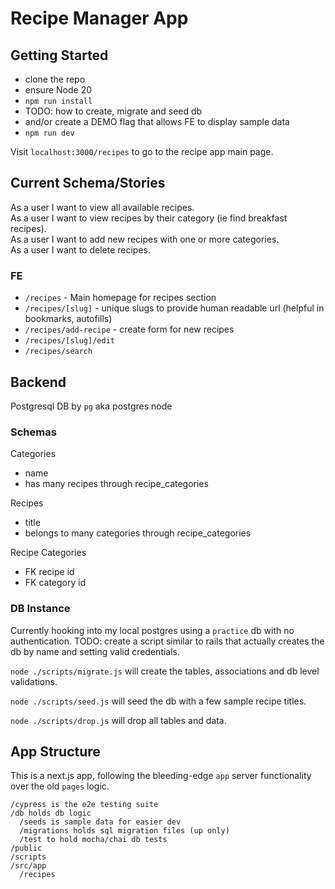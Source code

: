 # Recipe Manager App

## Getting Started
- clone the repo
- ensure Node 20
- `npm run install`
- TODO: how to create, migrate and seed db
- and/or create a DEMO flag that allows FE to display sample data
- `npm run dev`

Visit `localhost:3000/recipes` to go to the recipe app main page.

## Current Schema/Stories
As a user I want to view all available recipes.  
As a user I want to view recipes by their category (ie find breakfast recipes).  
As a user I want to add new recipes with one or more categories.  
As a user I want to delete recipes.  

### FE
- `/recipes` - Main homepage for recipes section
- `/recipes/[slug]` - unique slugs to provide human readable url (helpful in bookmarks, autofills)
- `/recipes/add-recipe` - create form for new recipes
- `/recipes/[slug]/edit`
- `/recipes/search `


## Backend
Postgresql DB by `pg` aka postgres node

### Schemas
Categories
- name
- has many recipes through recipe_categories

Recipes
- title
- belongs to many categories through recipe_categories

Recipe Categories
- FK recipe id
- FK category id

### DB Instance
Currently hooking into my local postgres using a `practice` db with no authentication. 
TODO: create a script similar to rails that actually creates the db by name and setting valid credentials.  

`node ./scripts/migrate.js` will create the tables, associations and db level validations.  

`node ./scripts/seed.js` will seed the db with a few sample recipe titles.  

`node ./scripts/drop.js` will drop all tables and data. 

## App Structure
This is a next.js app, following the bleeding-edge `app` server functionality over the old `pages` logic. 
```
/cypress is the e2e testing suite
/db holds db logic
  /seeds is sample data for easier dev
  /migrations holds sql migration files (up only)
  /test to hold mocha/chai db tests
/public
/scripts
/src/app
  /recipes
